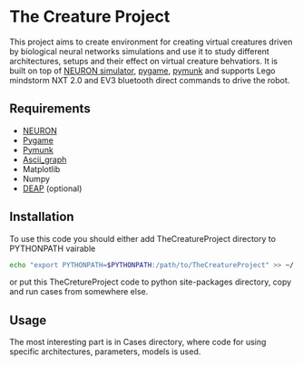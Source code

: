 # The Creature Project
This project aims to create environment for creating virtual creatures driven by biological neural networks simulations and use it to study different architectures, setups and their effect on virtual creature behvatiors. It is built on top of [NEURON simulator][neuron_link], [pygame][pygame_link], [pymunk][pymunk_link] and supports Lego mindstorm NXT 2.0 and EV3 bluetooth direct commands to drive the robot.

## Requirements
* [NEURON][neuron_link]
* [Pygame][pygame_link]
* [Pymunk][pymunk_link]
* [Ascii_graph][ascii_graph_link]
* Matplotlib
* Numpy
* [DEAP][deap_link] (optional)

## Installation
To use this code you should either add TheCreatureProject directory to PYTHONPATH vairable
``` bash
echo "export PYTHONPATH=$PYTHONPATH:/path/to/TheCreatureProject" >> ~/.bashrc
```
or put this TheCretureProject code to python site-packages directory, copy and run cases from somewhere else.

## Usage
The most interesting part is in Cases directory, where code for using specific architectures, parameters, models is used.


[neuron_link]: https://neuron.yale.edu/neuron/
[pygame_link]: https://github.com/pygame/pygame
[pymunk_link]: http://www.pymunk.org/en/latest/
[ascii_graph_link]:https://pypi.python.org/pypi/ascii_graph
[deap_link]: https://github.com/DEAP/deap